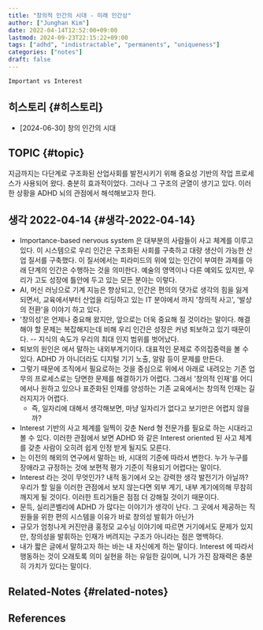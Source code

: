 ```yaml
---
title: "창의적 인간의 시대 - 미래 인간상"
author: ["Junghan Kim"]
date: 2022-04-14T12:52:00+09:00
lastmod: 2024-09-23T22:15:22+09:00
tags: ["adhd", "indistractable", "permanents", "uniqueness"]
categories: ["notes"]
draft: false
---
```


```text
Important vs Interest
```


## 히스토리 {#히스토리}

-   [2024-06-30] 창의 인간의 시대


## TOPIC {#topic}

지금까지는 다단계로 구조화된 산업사회를 발전시키기 위해 중요성 기반의 작업 프로세스가 사용되어 왔다. 충분히 효과적이었다. 그러나 그 구조의 균열이 생기고 있다. 이러한 상황을 ADHD 뇌의 관점에서 해석해보고자 한다.


## 생각 2022-04-14 {#생각-2022-04-14}

-   Importance-based nervous system 은 대부분의 사람들이 사고 체계를 이루고 있다. 이 시스템으로 우리 인간은 구조화된 사회를 구축하고 대량 생산이 가능한 산업 질서를 구축했다. 이 질서에서는 피라미드의 위에 있는 인간이 부여한 과제를 아래 단계의 인간은 수행하는 것을 의미한다. 예술의 영역이나 다른 예외도 있지만, 우리가 고도 성장에 틀안에 두고 있는 모든 분야는 이렇다.
-   AI, 머신 러닝으로 기계 지능은 향상되고, 인간은 편의의 댓가로 생각의 힘을 잃게 되면서, 교육에서부터 산업을 리딩하고 있는 IT 분야에서 까지 '창의적 사고', '발상의 전환'을 이야기 하고 있다.
-   '창의성'은 언제나 중요해 왔지만, 앞으로는 더욱 중요해 질 것이라는 말이다. 해결해야 할 문제는 복잡해지는데 비해 우리 인간은 성장은 커녕 퇴보하고 있기 때문이다. -- 지식의 속도가 우리의 최대 인지 범위를 벗어났다.
-   퇴보의 원인은 에서 말하는 내외부계기이다. 대표적인 문제로 주의집중력을 볼 수 있다. ADHD 가 아니더라도 디지털 기기 노출, 알람 등이 문제를 만든다.
-   그렇기 때문에 조직에서 필요로하는 것을 중심으로 위에서 아래로 내려오는 기존 업무의 프로세스로는 당면한 문제를 해결하기가 어렵다. 그래서 '창의적 인재'를 어디에서나 원하고 있으나 표준화된 인재를 양성하는 기존 교육에서는 창의적 인재는 길러지지가 어렵다.
    -   즉, 일자리에 대해서 생각해보면, 마냥 일자리가 없다고 보기만은 어렵지 않을까?
-   Interest 기반의 사고 체계를 일찍이 갖춘 Nerd 형 전문가를 필요로 하는 시대라고 볼 수 있다. 이러한 관점에서 보면 ADHD 와 같은 Interest oriented 된 사고 체계를 갖춘 사람이 오히려 쉽게 인정 받게 될지도 모른다.
-   는 이전의 해외의 연구에서 말하는 바, 시대의 기준에 따라서 변한다. 누가 누구를 장애라고 규정하는 것에 보편적 평가 기준이 적용되기 어렵다는 말이다.
-   Interest 라는 것이 무엇인가? 내적 동기에서 오는 강력한 생각 발전기가 아닐까? 우리가 할 일을 이러한 관점에서 보지 않는다면 외부 계기, 내부 계기에의해 무참히 깨지게 될 것이다. 이러한 트리거들은 점점 더 강해질 것이기 때문이다.
-   문득, 실리콘벨리에 ADHD 가 많다는 이야기가 생각이 난다. 그 곳에서 제공하는 직원들을 위한 편의 시스템을 이유가 바로 창의성 발휘가 아닌가
-   규모가 엄청나게 커진만큼 홍정모 교수님 이야기에 따르면 거기에서도 문제가 있지만, 창의성을 발휘하는 인재가 버려지는 구조가 아니라는 점은 명백하다.
-   내가 짧은 글에서 말하고자 하는 바는 내 자신에게 하는 말이다. Interest 에 따라서 행동하는 것이 오래토록 의미 실현을 하는 유일한 길이며, 니가 가진 잠재력은 충분히 가치가 있다는 말이다.


## Related-Notes {#related-notes}

## References

<style>.csl-entry{text-indent: -1.5em; margin-left: 1.5em;}</style><div class="csl-bib-body">
</div>
